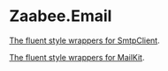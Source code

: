 # Zaabee.Email

[The fluent style wrappers for SmtpClient](https://github.com/Mutuduxf/Zaabee.Email/tree/master/Zaabee.SmtpClient).

[The fluent style wrappers for MailKit](https://github.com/Mutuduxf/Zaabee.Email/tree/master/Zaabee.MailKit).